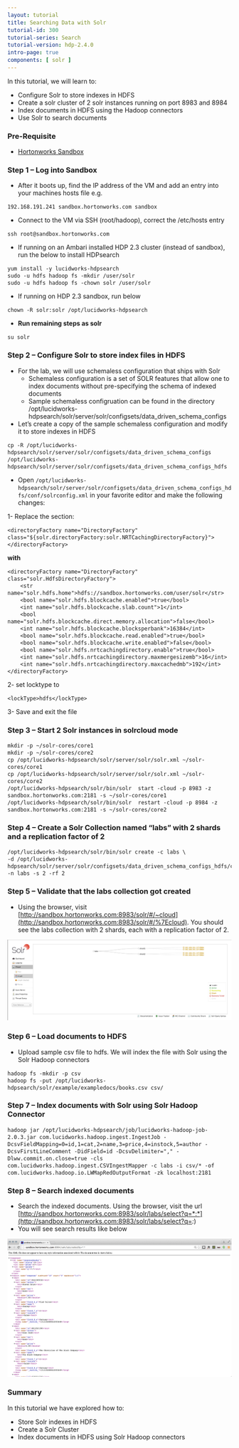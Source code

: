 ```yaml
---
layout: tutorial
title: Searching Data with Solr
tutorial-id: 300
tutorial-series: Search
tutorial-version: hdp-2.4.0
intro-page: true
components: [ solr ]
---
```



In this tutorial, we will learn to:

*   Configure Solr to store indexes in HDFS
*   Create a solr cluster of 2 solr instances running on port 8983 and 8984
*   Index documents in HDFS using the Hadoop connectors
*   Use Solr to search documents

### [](#pre-requisite)Pre-Requisite

*   [Hortonworks Sandbox](http://hortonworks.com/sandbox)

### [](#step-1---log-into-sandbox)Step 1 – Log into Sandbox

*   After it boots up, find the IP address of the VM and add an entry into your machines hosts file e.g.

~~~
192.168.191.241 sandbox.hortonworks.com sandbox    
~~~

*   Connect to the VM via SSH (root/hadoop), correct the /etc/hosts entry

~~~
ssh root@sandbox.hortonworks.com
~~~

*   If running on an Ambari installed HDP 2.3 cluster (instead of sandbox), run the below to install HDPsearch

~~~
yum install -y lucidworks-hdpsearch
sudo -u hdfs hadoop fs -mkdir /user/solr
sudo -u hdfs hadoop fs -chown solr /user/solr
~~~

*   If running on HDP 2.3 sandbox, run below

~~~
chown -R solr:solr /opt/lucidworks-hdpsearch
~~~

*   **Run remaining steps as solr**

~~~
su solr
~~~

### [](#step-2---configure-solr-to-store-index-files-in-hdfs)Step 2 – Configure Solr to store index files in HDFS

*   For the lab, we will use schemaless configuration that ships with Solr
    *   Schemaless configuration is a set of SOLR features that allow one to index documents without pre-specifying the schema of indexed documents
    *   Sample schemaless configruation can be found in the directory /opt/lucidworks-hdpsearch/solr/server/solr/configsets/data_driven_schema_configs
*   Let’s create a copy of the sample schemaless configuration and modify it to store indexes in HDFS

~~~
cp -R /opt/lucidworks-hdpsearch/solr/server/solr/configsets/data_driven_schema_configs  /opt/lucidworks-hdpsearch/solr/server/solr/configsets/data_driven_schema_configs_hdfs 
~~~

*   Open `/opt/lucidworks-hdpsearch/solr/server/solr/configsets/data_driven_schema_configs_hdfs/conf/solrconfig.xml` in your favorite editor and make the following changes:

1- Replace the section:

~~~
<directoryFactory name="DirectoryFactory"
class="${solr.directoryFactory:solr.NRTCachingDirectoryFactory}">
</directoryFactory>
~~~

**with**

~~~
<directoryFactory name="DirectoryFactory" class="solr.HdfsDirectoryFactory">
    <str name="solr.hdfs.home">hdfs://sandbox.hortonworks.com/user/solr</str>
    <bool name="solr.hdfs.blockcache.enabled">true</bool>
    <int name="solr.hdfs.blockcache.slab.count">1</int>
    <bool name="solr.hdfs.blockcache.direct.memory.allocation">false</bool>
    <int name="solr.hdfs.blockcache.blocksperbank">16384</int>
    <bool name="solr.hdfs.blockcache.read.enabled">true</bool>
    <bool name="solr.hdfs.blockcache.write.enabled">false</bool>
    <bool name="solr.hdfs.nrtcachingdirectory.enable">true</bool>
    <int name="solr.hdfs.nrtcachingdirectory.maxmergesizemb">16</int>
    <int name="solr.hdfs.nrtcachingdirectory.maxcachedmb">192</int>
</directoryFactory>
~~~

2- set locktype to

~~~
<lockType>hdfs</lockType>
~~~

3- Save and exit the file

### [](#step-3---start-2-solr-instances-in-solrcloud-mode)Step 3 – Start 2 Solr instances in solrcloud mode

~~~
mkdir -p ~/solr-cores/core1
mkdir -p ~/solr-cores/core2
cp /opt/lucidworks-hdpsearch/solr/server/solr/solr.xml ~/solr-cores/core1
cp /opt/lucidworks-hdpsearch/solr/server/solr/solr.xml ~/solr-cores/core2
/opt/lucidworks-hdpsearch/solr/bin/solr  start -cloud -p 8983 -z sandbox.hortonworks.com:2181 -s ~/solr-cores/core1
/opt/lucidworks-hdpsearch/solr/bin/solr  restart -cloud -p 8984 -z sandbox.hortonworks.com:2181 -s ~/solr-cores/core2
~~~

### [](#step-4---create-a-solr-collection-named-labs-with-2-shards-and-a-replication-factor-of-2)Step 4 – Create a Solr Collection named “labs” with 2 shards and a replication factor of 2

~~~
/opt/lucidworks-hdpsearch/solr/bin/solr create -c labs \
-d /opt/lucidworks-hdpsearch/solr/server/solr/configsets/data_driven_schema_configs_hdfs/conf -n labs -s 2 -rf 2
~~~

### [](#step-5---validate-that-the-labs-collection-got-created)Step 5 – Validate that the labs collection got created

*   Using the browser, visit [http://sandbox.hortonworks.com:8983/solr/#/~cloud](http://sandbox.hortonworks.com:8983/solr/#/%7Ecloud). You should see the labs collection with 2 shards, each with a replication factor of 2.

![Image](/assets/search-with-solr/solrui.png)

### [](#step-6---load-documents-to-hdfs)Step 6 – Load documents to HDFS

*   Upload sample csv file to hdfs. We will index the file with Solr using the Solr Hadoop connectors

~~~
hadoop fs -mkdir -p csv
hadoop fs -put /opt/lucidworks-hdpsearch/solr/example/exampledocs/books.csv csv/
~~~

### [](#step-7---index-documents-with-solr-using-solr-hadoop-connector)Step 7 – Index documents with Solr using Solr Hadoop Connector

~~~
hadoop jar /opt/lucidworks-hdpsearch/job/lucidworks-hadoop-job-2.0.3.jar com.lucidworks.hadoop.ingest.IngestJob -DcsvFieldMapping=0=id,1=cat,2=name,3=price,4=instock,5=author -DcsvFirstLineComment -DidField=id -DcsvDelimiter="," -Dlww.commit.on.close=true -cls com.lucidworks.hadoop.ingest.CSVIngestMapper -c labs -i csv/* -of com.lucidworks.hadoop.io.LWMapRedOutputFormat -zk localhost:2181
~~~

### [](#step-8---search-indexed-documents)Step 8 – Search indexed documents

*   Search the indexed documents. Using the browser, visit the url [http://sandbox.hortonworks.com:8983/solr/labs/select?q=*:*](http://sandbox.hortonworks.com:8983/solr/labs/select?q=*:*)
*   You will see search results like below

![Image](/assets/search-with-solr/solr-query.png)

### [](#summary)Summary

In this tutorial we have explored how to:

*   Store Solr indexes in HDFS
*   Create a Solr Cluster
*   Index documents in HDFS using Solr Hadoop connectors
